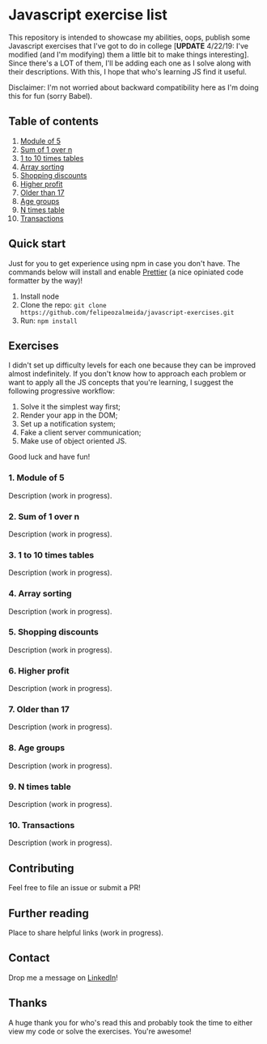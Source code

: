 # Javascript exercise list

This repository is intended to showcase my abilities, oops, publish some Javascript exercises that I've got to do in college [**UPDATE** 4/22/19: I've modified (and I'm modifying) them a little bit to make things interesting]. Since there's a LOT of them, I'll be adding each one as I solve along with their descriptions. With this, I hope that who's learning JS find it useful.

Disclaimer: I'm not worried about backward compatibility here as I'm doing this for fun (sorry Babel).

## Table of contents

1. [Module of 5](#module-of-5)
2. [Sum of 1 over n](#sum-of-1-over-n)
3. [1 to 10 times tables](#1-10-times-tables)
4. [Array sorting](#array-sorting)
5. [Shopping discounts](#shopping-discounts)
6. [Higher profit](#higher-profit)
7. [Older than 17](#older-than-17)
8. [Age groups](#age-groups)
9. [N times table](#n-times-table)
10. [Transactions](#transactions)

## Quick start

Just for you to get experience using npm in case you don't have. The commands below will install and enable [Prettier](https://prettier.io/) (a nice opiniated code formatter by the way)!

1. Install node
2. Clone the repo: `git clone https://github.com/felipeozalmeida/javascript-exercises.git`
3. Run: `npm install`

## Exercises

I didn't set up difficulty levels for each one because they can be improved almost indefinitely. If you don't know how to approach each problem or want to apply all the JS concepts that you're learning, I suggest the following progressive workflow:

1. Solve it the simplest way first;
2. Render your app in the DOM;
3. Set up a notification system;
4. Fake a client server communication;
5. Make use of object oriented JS.

Good luck and have fun!

### 1. Module of 5

Description (work in progress).

### 2. Sum of 1 over n

Description (work in progress).

### 3. 1 to 10 times tables

Description (work in progress).

### 4. Array sorting

Description (work in progress).

### 5. Shopping discounts

Description (work in progress).

### 6. Higher profit

Description (work in progress).

### 7. Older than 17

Description (work in progress).

### 8. Age groups

Description (work in progress).

### 9. N times table

Description (work in progress).

### 10. Transactions

Description (work in progress).

## Contributing

Feel free to file an issue or submit a PR!

## Further reading

Place to share helpful links (work in progress).

## Contact

Drop me a message on [LinkedIn](https://linkedin.com/in/felipeozalmeida)!

## Thanks

A huge thank you for who's read this and probably took the time to either view my code or solve the exercises. You're awesome!
